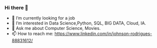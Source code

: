 ### Hi there 👋

- 🔭 I’m currently looking for a job
- 🌱 I’m interested in Data Science,Python, SQL, BIG DATA, Cloud, IA.
- 💬 Ask me about Computer Science, Movies.
- 📫 How to reach me: https://www.linkedin.com/in/johnson-rodrigues-88831612/


